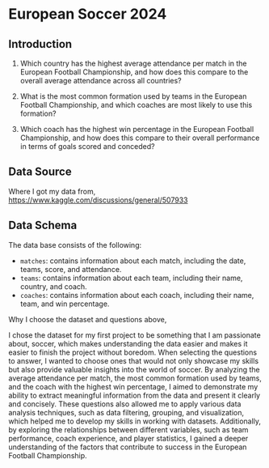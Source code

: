# European Soccer 2024

## Introduction

1. Which country has the highest average attendance per match in the European Football Championship, and how does this compare to the overall average attendance across all countries?

2. What is the most common formation used by teams in the European Football Championship, and which coaches are most likely to use this formation?

3. Which coach has the highest win percentage in the European Football Championship, and how does this compare to their overall performance in terms of goals scored and conceded?

## Data Source
Where I got my data from,
https://www.kaggle.com/discussions/general/507933 

## Data Schema

The data base consists of the following:

* `matches`: contains information about each match, including the date, teams, score, and attendance.
* `teams`: contains information about each team, including their name, country, and coach.
* `coaches`: contains information about each coach, including their name, team, and win percentage.

Why I choose the dataset and questions above,

I chose the dataset for my first project to be something that I am passionate about, soccer, which makes understanding the data easier and makes it easier to finish the project without boredom. When selecting the questions to answer, I wanted to choose ones that would not only showcase my skills but also provide valuable insights into the world of soccer. By analyzing the average attendance per match, the most common formation used by teams, and the coach with the highest win percentage, I aimed to demonstrate my ability to extract meaningful information from the data and present it clearly and concisely.
These questions also allowed me to apply various data analysis techniques, such as data filtering, grouping, and visualization, which helped me to develop my skills in working with datasets. Additionally, by exploring the relationships between different variables, such as team performance, coach experience, and player statistics, I gained a deeper understanding of the factors that contribute to success in the European Football Championship.
